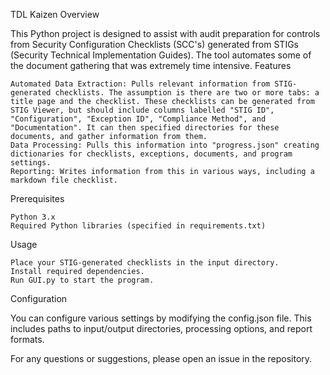 TDL Kaizen
Overview

This Python project is designed to assist with audit preparation for controls from Security Configuration Checklists (SCC's) generated from STIGs (Security Technical Implementation Guides). The tool automates some of the document gathering that was extremely time intensive. 
Features

    Automated Data Extraction: Pulls relevant information from STIG-generated checklists. The assumption is there are two or more tabs: a title page and the checklist. These checklists can be generated from STIG Viewer, but should include columns labelled "STIG ID", "Configuration", "Exception ID", "Compliance Method", and "Documentation". It can then specified directories for these documents, and gather information from them. 
    Data Processing: Pulls this information into "progress.json" creating dictionaries for checklists, exceptions, documents, and program settings. 
    Reporting: Writes information from this in various ways, including a markdown file checklist. 

Prerequisites

    Python 3.x
    Required Python libraries (specified in requirements.txt)

Usage

    Place your STIG-generated checklists in the input directory.
    Install required dependencies. 
    Run GUI.py to start the program. 

Configuration

You can configure various settings by modifying the config.json file. This includes paths to input/output directories, processing options, and report formats.

For any questions or suggestions, please open an issue in the repository.
